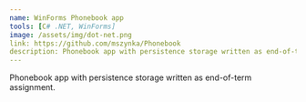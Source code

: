 ```yaml
---
name: WinForms Phonebook app
tools: [C# .NET, WinForms]
image: /assets/img/dot-net.png
link: https://github.com/mszynka/Phonebook
description: Phonebook app with persistence storage written as end-of-term assignment.
---
```


Phonebook app with persistence storage written as end-of-term assignment.
